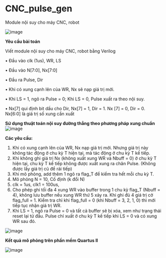 # CNC_pulse_gen
Module nội suy cho máy CNC, robot

![image](https://github.com/CvNhien/CNC_pulse_gen/assets/111190445/76a1a10b-d85b-44d5-b8aa-a51a680d154f)

**Yêu cầu bài toán**

Viết module nội suy cho máy CNC, robot bằng Verilog

• Đầu vào clk (1us), WR, LS

• Đầu vào N[7:0], Nx[7:0]

• Đầu ra Pulse, Dir

• Khi có xung cạnh lên của WR, Nx sẽ nạp giá trị mới.

• Khi LS = 1, ngõ ra Pulse = 0; Khi LS = 0, Pulse xuất ra theo nội suy.

• Nx[7] qui định bit dấu cho Dir, Nx[7] = 1, Dir = 1. Nx [7] = 0, Dir = 0. Nx[6:0] là giá trị số xung cần xuất

**Sử dụng thuật toán nội suy đường thẳng theo phương pháp xung chuẩn**
![image](https://github.com/CvNhien/CNC_pulse_gen/assets/111190445/ae0685e2-2ba8-4ad4-8518-8447b5465188)

**Các yêu cầu:**

1. Khi có xung cạnh lên của WR, Nx nạp giá trị mới. Nhưng giá trị này không tác  động ở chu kỳ T hiện tại, mà tác động ở chu kỳ T kế tiếp.
2. Khi không ghi giá trị Nx (không xuất xung WR và Nbuff = 0) ở chu kỳ T hiện tại, chu kỳ T kế tiếp không được xuất xung ra chân Pulse. (Không được lấy giá trị cũ để rải  tiếp)
3. Khi mô phỏng, add thêm 1 ngõ ra flag_T để kiểm tra hết mỗi chu kỳ T.
4. Mô phỏng N = 10, Cố định (k đổi N)
5. clk = 1us, clk1 = 100us,
6. Cho phép ghi tối đa 4 xung WR vào buffer trong 1 chu kỳ flag_T (Nbuff = 4), không lưu buffer nếu xung WR thứ 5 xảy ra. Khi ghi đủ 4 giá trị cờ flag_full = 1. Kiểm tra chỉ khi flag_full = 0 (khi Nbuff = 3, 2, 1, 0) thì mới tiếp tục nhận giá trị WR.
7. Khi LS = 1, ngõ ra Pulse = 0 và tất cả buffer sẽ bị xóa, xem như trạng thái reset lại từ đầu. Pulse chỉ xuất ở chu kỳ T kế tiếp khi LS = 0 và có xung WR sau đó.

![image](https://github.com/CvNhien/CNC_pulse_gen/assets/111190445/5eb45d8e-7129-4784-919a-55dbc0e8eaec)

**Kết quả mô phỏng trên phần mềm Quartus II**

![image](https://github.com/CvNhien/CNC_pulse_gen/assets/111190445/7450654e-9264-45c2-82c6-29d3300bd38c)


